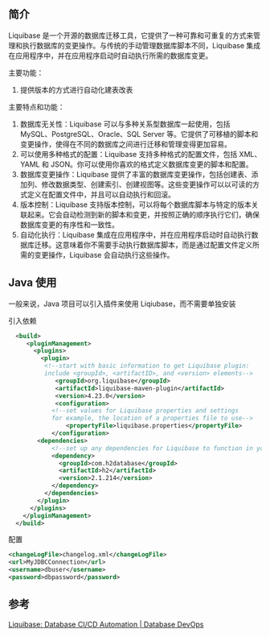 ## 简介

Liquibase 是一个开源的数据库迁移工具，它提供了一种可靠和可重复的方式来管理和执行数据库的变更操作。与传统的手动管理数据库脚本不同，Liquibase 集成在应用程序中，并在应用程序启动时自动执行所需的数据库变更。

主要功能：

1. 提供版本的方式进行自动化建表改表

主要特点和功能：

1. 数据库无关性：Liquibase 可以与多种关系型数据库一起使用，包括 MySQL、PostgreSQL、Oracle、SQL Server 等。它提供了可移植的脚本和变更操作，使得在不同的数据库之间进行迁移和管理变得更加容易。
2. 可以使用多种格式的配置：Liquibase 支持多种格式的配置文件，包括 XML、YAML 和 JSON。你可以使用你喜欢的格式定义数据库变更的脚本和配置。
3. 数据库变更操作：Liquibase 提供了丰富的数据库变更操作，包括创建表、添加列、修改数据类型、创建索引、创建视图等。这些变更操作可以以可读的方式定义在配置文件中，并且可以自动执行和回滚。
4. 版本控制：Liquibase 支持版本控制，可以将每个数据库脚本与特定的版本关联起来。它会自动检测到新的脚本和变更，并按照正确的顺序执行它们，确保数据库变更的有序性和一致性。
5. 自动化执行：Liquibase 集成在应用程序中，并在应用程序启动时自动执行数据库迁移。这意味着你不需要手动执行数据库脚本，而是通过配置文件定义所需的变更操作，Liquibase 会自动执行这些操作。

## Java 使用

一般来说，Java 项目可以引入插件来使用 Liqiubase，而不需要单独安装

引入依赖

```xml
  <build>
     <pluginManagement>
       <plugins>
         <plugin>
          <!--start with basic information to get Liquibase plugin:
          include <groupId>, <artifactID>, and <version> elements-->
        	 <groupId>org.liquibase</groupId>
             <artifactId>liquibase-maven-plugin</artifactId>
          	 <version>4.23.0</version>
             <configuration>
            <!--set values for Liquibase properties and settings
            for example, the location of a properties file to use-->
             	<propertyFile>liquibase.properties</propertyFile>
          	</configuration>
        <dependencies>
            <!--set up any dependencies for Liquibase to function in your environment for example, a database-specific plugin-->
            <dependency>
              <groupId>com.h2database</groupId>
              <artifactId>h2</artifactId>
              <version>2.1.214</version>
            </dependency>
          </dependencies>
        </plugin>
      </plugins>
    </pluginManagement>
  </build>
```

配置

```xml
<changeLogFile>changelog.xml</changeLogFile>
<url>MyJDBCConnection</url>
<username>dbuser</username>
<password>dbpassword</password>
```



## 参考

[Liquibase: Database CI/CD Automation | Database DevOps](https://www.liquibase.com/)